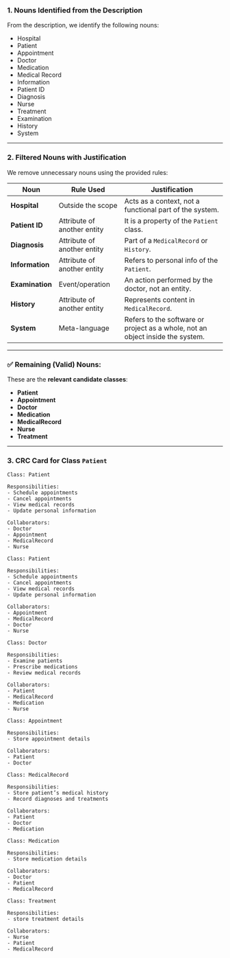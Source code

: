 ### **1. Nouns Identified from the Description**

From the description, we identify the following nouns:

* Hospital
* Patient
* Appointment
* Doctor
* Medication
* Medical Record
* Information
* Patient ID
* Diagnosis
* Nurse
* Treatment
* Examination
* History
* System

---

### **2. Filtered Nouns with Justification**

We remove unnecessary nouns using the provided rules:

| **Noun**        | **Rule Used**               | **Justification**                                                              |
| --------------- | --------------------------- | ------------------------------------------------------------------------------ |
| **Hospital**    | Outside the scope           | Acts as a context, not a functional part of the system.                        |
| **Patient ID**  | Attribute of another entity | It is a property of the `Patient` class.                                       |
| **Diagnosis**   | Attribute of another entity | Part of a `MedicalRecord` or `History`.                                        |
| **Information** | Attribute of another entity | Refers to personal info of the `Patient`.                                      |
| **Examination** | Event/operation             | An action performed by the doctor, not an entity.                              |
| **History**     | Attribute of another entity | Represents content in `MedicalRecord`.                                         |
| **System**      | Meta-language               | Refers to the software or project as a whole, not an object inside the system. |

---

### ✅ **Remaining (Valid) Nouns:**

These are the **relevant candidate classes**:

* **Patient**
* **Appointment**
* **Doctor**
* **Medication**
* **MedicalRecord**
* **Nurse**
* **Treatment**

---

### **3. CRC Card for Class `Patient`**

```
Class: Patient

Responsibilities:
- Schedule appointments
- Cancel appointments
- View medical records
- Update personal information

Collaborators:
- Doctor
- Appointment
- MedicalRecord
- Nurse
```


```
Class: Patient

Responsibilities:
- Schedule appointments
- Cancel appointments
- View medical records
- Update personal information

Collaborators:
- Appointment
- MedicalRecord
- Doctor
- Nurse
```

```
Class: Doctor

Responsibilities:
- Examine patients
- Prescribe medications
- Review medical records

Collaborators:
- Patient
- MedicalRecord
- Medication
- Nurse
```

```
Class: Appointment

Responsibilities:
- Store appointment details

Collaborators:
- Patient
- Doctor
```

```
Class: MedicalRecord

Responsibilities:
- Store patient’s medical history
- Record diagnoses and treatments

Collaborators:
- Patient
- Doctor
- Medication
```

```
Class: Medication

Responsibilities:
- Store medication details

Collaborators:
- Doctor
- Patient
- MedicalRecord
```

```
Class: Treatment

Responsibilities:
- store treatment details

Collaborators:
- Nurse
- Patient
- MedicalRecord
```